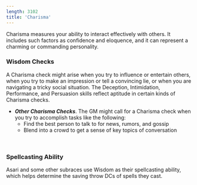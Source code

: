 ```yaml
---
length: 3102
title: 'Charisma'
---
```


Charisma measures your ability to interact effectively with others. It includes such factors as confidence and eloquence,
and it can represent a charming or commanding personality.

### Wisdom Checks

A Charisma check might arise when you try to influence or entertain others, when you try to make an impression or
tell a convincing lie, or when you are navigating a tricky social situation. The Deception, Intimidation, Performance,
and Persuasion skills reflect aptitude in certain kinds of Charisma checks.

<skill-list abilityLimit="Charisma"></skill-list>
- __*Other Charisma Checks*__. The GM might call for a Charisma check when you try to accomplish tasks like the following:
  - Find the best person to talk to for news, rumors, and gossip
  - Blend into a crowd to get a sense of key topics of conversation

&nbsp;

### Spellcasting Ability
Asari and some other subraces use Wisdom as their spellcasting ability, which helps determine the saving
throw DCs of spells they cast.

<source-reference pages="82-83"></source-reference>
